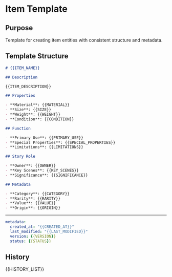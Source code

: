 # Item Template

## Purpose

Template for creating item entities with consistent structure and metadata.

## Template Structure

```markdown
# {{ITEM_NAME}}

## Description

{{ITEM_DESCRIPTION}}

## Properties

- **Material**: {{MATERIAL}}
- **Size**: {{SIZE}}
- **Weight**: {{WEIGHT}}
- **Condition**: {{CONDITION}}

## Function

- **Primary Use**: {{PRIMARY_USE}}
- **Special Properties**: {{SPECIAL_PROPERTIES}}
- **Limitations**: {{LIMITATIONS}}

## Story Role

- **Owner**: {{OWNER}}
- **Key Scenes**: {{KEY_SCENES}}
- **Significance**: {{SIGNIFICANCE}}

## Metadata

- **Category**: {{CATEGORY}}
- **Rarity**: {{RARITY}}
- **Value**: {{VALUE}}
- **Origin**: {{ORIGIN}}
```

---

```yaml
metadata:
  created_at: "{{CREATED_AT}}"
  last_modified: "{{LAST_MODIFIED}}"
  version: {{VERSION}}
  status: {{STATUS}}
```

## History

{{HISTORY_LIST}}
